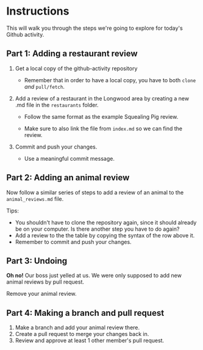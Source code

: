 # Instructions

This will walk you through the steps we're going to explore for today's Github activity. 
  
## Part 1: Adding a restaurant review

1. Get a local copy of the github-activity repository
 
    - Remember that in order to have a local copy, you have to both `clone` _and_ `pull/fetch`.  

2. Add a review of a restaurant in the Longwood area by creating a new .md file in the `restaurants` folder. 
  
    - Follow the same format as the example Squealing Pig review. 
  
    - Make sure to also link the file from `index.md` so we can find the review.
  
3. Commit and push your changes. 
  
    - Use a meaningful commit message. 
  
## Part 2: Adding an animal review
  
Now follow a similar series of steps to add a review of an animal to the `animal_reviews.md` file. 

Tips:

- You shouldn't have to clone the repository again, since it should already be on your computer. Is there another step you have to do again?
- Add a review to the the table by copying the syntax of the row above it. 
- Remember to commit and push your changes.
  
## Part 3: Undoing 
    
__Oh no!__ Our boss just yelled at us. We were only supposed to add new animal reviews by pull request. 

Remove your animal review. 
  
## Part 4: Making a branch and pull request
    
1. Make a branch and add your animal review there. 
2. Create a pull request to merge your changes back in. 
3. Review and approve at least 1 other member's pull request. 
  
  
